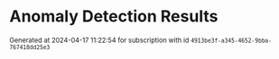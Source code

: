 # Anomaly Detection Results


<sup>Generated at 2024-04-17 11:22:54 for subscription with id `4913be3f-a345-4652-9bba-767418dd25e3`</sup>
